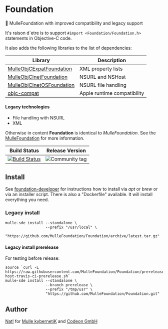 # Foundation

💍 MulleFoundation with improved compatibility and legacy support

It's raison d´etre is to support `#import <Foundation/Foundation.h>`
statements in Objective-C code.

It also adds the following libraries to the list of dependencies:


Library                                                                            | Description
-----------------------------------------------------------------------------------|---------------------
[MulleObjCExpatFoundation](//github.com/MulleFoundation/MulleObjCExpatFoundation)  | XML property lists
[MulleObjCInetFoundation](//github.com/MulleFoundation/objc-compat)                | NSURL and NSHost
[MulleObjCInetOSFoundation](//github.com/MulleFoundation/objc-compat)              | NSURL file handling
[objc-compat](//github.com/MulleFoundation/objc-compat)                            | Apple runtime compatibility


####  Legacy technologies

* File handling with NSURL
* XML


Otherwise in content **Foundation** is identical to *MulleFoundation*. See the
[MulleFoundation](//github.com/MulleFoundation/MulleFoundation)
for more information.


Build Status | Release Version
-------------|-----------------------------------
[![Build Status](https://travis-ci.org/MulleFoundation/Foundation.svg)](https://travis-ci.org/MulleFoundation/Foundation) | ![Community tag](https://img.shields.io/github/tag/MulleFoundation/Foundation.svg)


## Install

See [foundation-developer](//github.com/MulleFoundation/foundation-developer)
for instructions how to install via *apt* or *brew* or via an
installer script. There is also a "Dockerfile" available. It will install
everything you need.

### Legacy install

```
mulle-sde install --standalone \
                  --prefix "/usr/local" \
                  "https://github.com/MulleFoundation/Foundation/archive/latest.tar.gz"
```

#### Legacy install prerelease

For testing before release:

```
source `curl -L https://raw.githubusercontent.com/MulleFoundation/Foundation/prerelease/.mulle/etc/env/environment-host-travis-ci-prerelease.sh`
mulle-sde install --standalone \
                  --branch prerelease \
                  --prefix "/tmp/usr" \
                  "https://github.com/MulleFoundation/Foundation.git"
```

## Author

[Nat!](//www.mulle-kybernetik.com/weblog) for
[Mulle kybernetiK](//www.mulle-kybernetik.com) and
[Codeon GmbH](//www.codeon.de)
